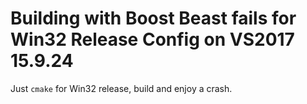 # Building with Boost Beast fails for Win32 Release Config on VS2017 15.9.24

Just `cmake` for Win32 release, build and enjoy a crash.
